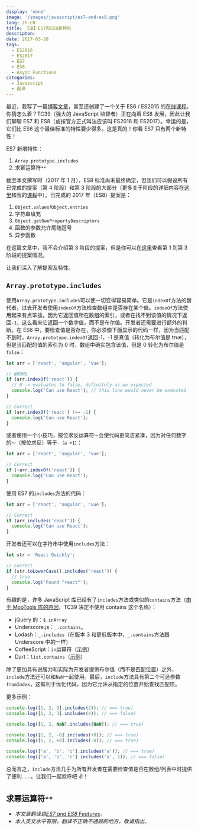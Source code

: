```yaml
---
display: 'none'
image: '/images/javascript/es7-and-es8.png'
lang: zh-CN
title: 【译】ES7和ES8新特性
descripton:
date: 2017-03-28
tags:
  - ES2016
  - ES2017
  - ES7
  - ES8
  - Async Functions
categories:
  - Javascript
  - 翻译
---
```


最近，我写了一篇[博客文章](https://webapplog.com/es6)，甚至还创建了一个关于 ES6 / ES2015 的[在线课程](https://node.university/p/es6)。你猜怎么着？TC39（强大的 JavaScript 监督者）正在向着 ES8 发展，因此让我们聊聊 ES7 和 ES8（或按官方正式叫法应该叫 ES2016 和 ES2017）。幸运的是，它们比 ES6 这个最佳标准的特性要少得多。这是真的！你看 ES7 只有两个新特性！

ES7 新增特性：

1. `Array.prototype.includes`
2. 求幂运算符`**`

截至本文撰写时（2017 年 1 月），ES8 标准尚未最终确定，但我们可以假设所有已完成的提案（第 4 阶段）和第 3 阶段的大部分（更多关于阶段的详细内容在[这里](https://tc39.github.io/process-document)和我的[课程](https://node.university/p/es6)中）。已完成的 2017 年（ES8）提案是：

1. `Object.values`/`Object.entries`
2. 字符串填充
3. `Object.getOwnPropertyDescriptors`
4. 函数的参数允许尾随逗号
5. 异步函数

在这篇文章中，我不会介绍第 3 阶段的提案，但是你可以在[这里](https://github.com/tc39/proposals/blob/master/README.md)查看第 1 到第 3 阶段的提案情况。

让我们深入了解提案及特性。

## `Array.prototype.includes`

使用`Array.prototype.includes`可以使一切变得容易简单。它是`indexOf`方法的替代者，过去开发者使用`indexOf`方法检查数组中是否存在某个值。`indexOf`方法使用起来有点笨拙，因为它返回值所在数组的索引，或者在找不到该值的情况下返回`-1`，这么看来它返回一个数字值，而不是布尔值。开发者还需要进行额外的判断。在 ES6 中，要检查值是否存在，你必须像下面显示的代码一样，因为当匹配不到时，`Array.prototype.indexOf`返回-1，-1 是真值（转化为布尔值是 true），但是当匹配的值的索引为 0 时，数组中确实包含该值，但是 0 转化为布尔值是`false`：

```js
let arr = ['react', 'angular', 'vue'];

// WRONG
if (arr.indexOf('react')) {
  // 0 -> evaluates to false, definitely as we expected
  console.log('Can use React'); // this line would never be executed
}

// Correct
if (arr.indexOf('react') !== -1) {
  console.log('Can use React');
}
```

或者使用一个小技巧，按位求反运算符`〜`会使代码更简洁紧凑，因为对任何数字的`〜`（按位求反）等于`-（a +1）`：

```js
let arr = ['react', 'angular', 'vue'];

// Correct
if (~arr.indexOf('react')) {
  console.log('Can use React');
}
```

使用 ES7 的`includes`方法的代码：

```js
let arr = ['react', 'angular', 'vue'];

// Correct
if (arr.includes('react')) {
  console.log('Can use React');
}
```

开发者还可以在字符串中使用`includes`方法：

```js
let str = 'React Quickly';

// Correct
if (str.toLowerCase().includes('react')) {
  // true
  console.log('Found "react"');
}
```

有趣的是，许多 JavaScript 库已经有了`includes`方法或类似的`contains`方法（[由于 MooTools 库的原因](https://esdiscuss.org/topic/having-a-non-enumerable-array-prototype-contains-may-not-be-web-compatible)，TC39 决定不使用 contains 这个名称）：

- jQuery 的：`$.inArray`
- Underscore.js：`_.contains`。
- Lodash：`_.includes`（在版本 3 和更低版本中，`_.contains`方法跟 Underscore 中的一样）
- CoffeeScript：`in`运算符（[示例](https://bit.ly/2jGxfaL)）
- Dart：`list.contains`（[示例](https://gist.github.com/anonymous/b8e39109e5705a9a0ff7281c1af97195)）

除了更加具有说服力和实际为开发者提供布尔值（而不是匹配位置）之外，`include`方法还可以和`NaN`一起使用。最后，`include`方法具有第二个可选参数`fromIndex`，这有利于优化代码，因为它允许从指定的位置开始查找匹配项。

更多示例：

```js
console.log([1, 2, 3].includes(2)); // === true)
console.log([1, 2, 3].includes(4)); // === false)

console.log([1, 2, NaN].includes(NaN)); // === true)

console.log([1, 2, -0].includes(+0)); // === true)
console.log([1, 2, +0].includes(-0)); // === true)

console.log(['a', 'b', 'c'].includes('a')); // === true)
console.log(['a', 'b', 'c'].includes('a', 1)); // === false)
```

总而言之，`include`方法几乎为所有开发者在需要检查值是否在数组/列表中时提供了便利……。让我们一起欢呼吧 ✌️！

## 求幂运算符`**`



- _本文章翻译自[ES7 and ES8 Features](https://node.university/blog/498412/es7-es8)。_
- _本人英文水平有限，翻译不正确不通顺的地方，敬请指出。_
